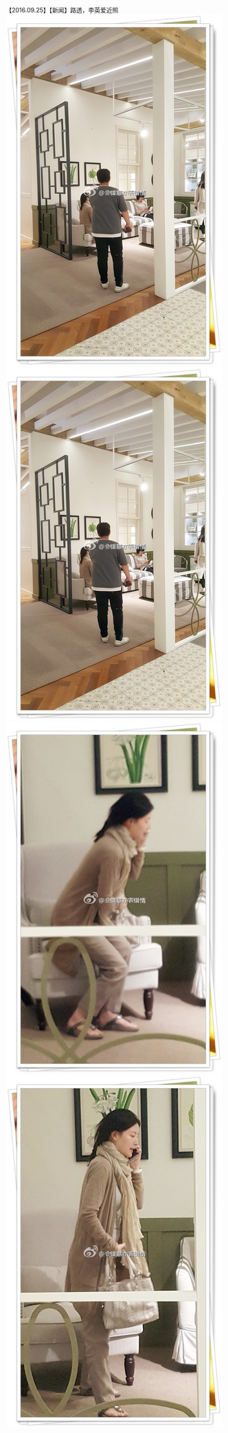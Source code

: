 【2016.09.25】【新闻】路透，李英爱近照                 
![pic](./1.jpg)
![pic](./2.jpg)
![pic](./3.jpg)
![pic](./4.jpg)